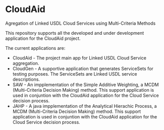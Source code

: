 CloudAid
========

Agregation of Linked USDL Cloud Services using Multi-Criteria Methods

This repository supports all the developed and under development application for the CloudAid project.

The current applications are:

+ CloudAid - The project main app for Linked USDL Cloud Service aggregation.
+ CloudGen - A supportive application that generates ServiceSets for testing purposes. The ServiceSets are Linked USDL service descriptions.
+ SAW - An impplementation of the Simple Additive Weighting, a MCDM (Multi-Criteria Decision Making) method. This support application is used in conjuntion with the CloudAid application for the Cloud Service decision process.
+ JAHP - A java impplementation of the Analytical Hierachic Process, a MCDM (Multi-Criteria Decision Making) method. This support application is used in conjuntion with the CloudAid application for the Cloud Service decision process.
